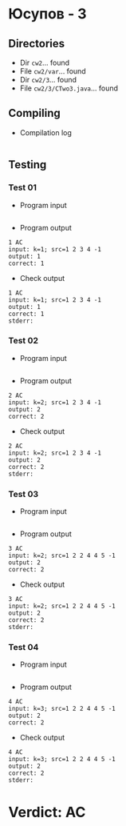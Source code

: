 # Юсупов - 3
## Directories
- Dir `cw2`... found
- File `cw2/var`... found
- Dir `cw2/3`... found
- File `cw2/3/CTwo3.java`... found
## Compiling
- Compilation log
```

```
## Testing
### Test 01
- Program input
```

```
- Program output
```
1 AC
input: k=1; src=1 2 3 4 -1
output: 1
correct: 1

```
- Check output
```
1 AC
input: k=1; src=1 2 3 4 -1
output: 1
correct: 1
stderr:

```
### Test 02
- Program input
```

```
- Program output
```
2 AC
input: k=2; src=1 2 3 4 -1
output: 2
correct: 2

```
- Check output
```
2 AC
input: k=2; src=1 2 3 4 -1
output: 2
correct: 2
stderr:

```
### Test 03
- Program input
```

```
- Program output
```
3 AC
input: k=2; src=1 2 2 4 4 5 -1
output: 2
correct: 2

```
- Check output
```
3 AC
input: k=2; src=1 2 2 4 4 5 -1
output: 2
correct: 2
stderr:

```
### Test 04
- Program input
```

```
- Program output
```
4 AC
input: k=3; src=1 2 2 4 4 5 -1
output: 2
correct: 2

```
- Check output
```
4 AC
input: k=3; src=1 2 2 4 4 5 -1
output: 2
correct: 2
stderr:

```
# Verdict: AC
